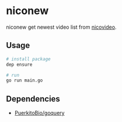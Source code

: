 # niconew

niconew get newest video list from [nicovideo](https://www.nicovideo.jp/).

## Usage

```sh
# install package
dep ensure

# run
go run main.go
```

## Dependencies

- [PuerkitoBio/goquery](https://github.com/PuerkitoBio/goquery)
